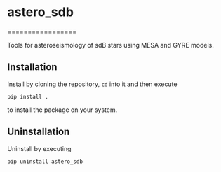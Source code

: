 # astero_sdb
=================

Tools for asteroseismology of sdB stars using MESA and GYRE models.

## Installation
Install by cloning the repository, `cd` into it and then execute

    pip install .
    
to  install the package on your system.

## Uninstallation
Uninstall by executing

    pip uninstall astero_sdb

